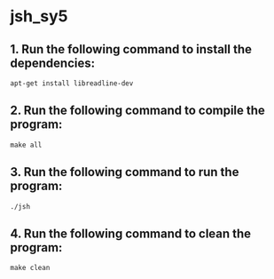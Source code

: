 # jsh_sy5

## 1. Run the following command to install the dependencies:
```
apt-get install libreadline-dev
```

## 2. Run the following command to compile the program:
```
make all
```

## 3. Run the following command to run the program:
```
./jsh
```

## 4. Run the following command to clean the program:
```
make clean
```

